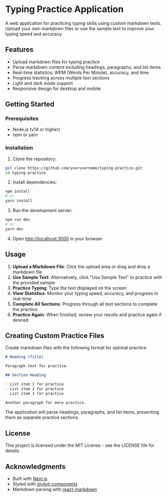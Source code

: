 # Typing Practice Application

A web application for practicing typing skills using custom markdown texts. Upload your own markdown files or use the sample text to improve your typing speed and accuracy.

## Features

- Upload markdown files for typing practice
- Parse markdown content including headings, paragraphs, and list items
- Real-time statistics: WPM (Words Per Minute), accuracy, and time
- Progress tracking across multiple text sections
- Light and dark mode support
- Responsive design for desktop and mobile

## Getting Started

### Prerequisites

- Node.js (v14 or higher)
- npm or yarn

### Installation

1. Clone the repository:
```bash
git clone https://github.com/yourusername/typing-practice.git
cd typing-practice
```

2. Install dependencies:
```bash
npm install
# or
yarn install
```

3. Run the development server:
```bash
npm run dev
# or
yarn dev
```

4. Open [http://localhost:3000](http://localhost:3000) in your browser

## Usage

1. **Upload a Markdown File**: Click the upload area or drag and drop a markdown file
2. **Use Sample Text**: Alternatively, click "Use Sample Text" to practice with the provided sample
3. **Practice Typing**: Type the text displayed on the screen
4. **View Statistics**: Monitor your typing speed, accuracy, and progress in real-time
5. **Complete All Sections**: Progress through all text sections to complete the practice
6. **Practice Again**: When finished, review your results and practice again if desired

## Creating Custom Practice Files

Create markdown files with the following format for optimal practice:

```markdown
# Heading (Title)

Paragraph text for practice.

## Section Heading

- List item 1 for practice
- List item 2 for practice
- List item 3 for practice

Another paragraph for more practice.
```

The application will parse headings, paragraphs, and list items, presenting them as separate practice sections.

## License

This project is licensed under the MIT License - see the LICENSE file for details.

## Acknowledgments

- Built with [Next.js](https://nextjs.org/)
- Styled with [styled-components](https://styled-components.com/)
- Markdown parsing with [react-markdown](https://github.com/remarkjs/react-markdown) 
